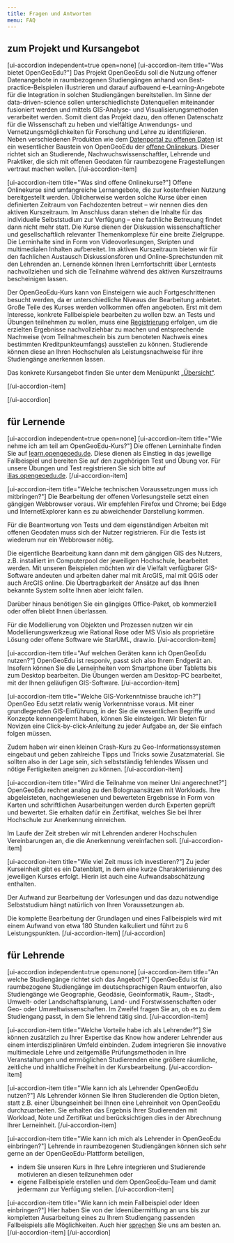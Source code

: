 ```yaml
---
title: Fragen und Antworten
menu: FAQ
---
```

## zum Projekt und Kursangebot
[ui-accordion independent=true open=none]
[ui-accordion-item title="Was bietet OpenGeoEdu?"]
Das Projekt OpenGeoEdu soll die Nutzung offener Datenangebote in raumbezogenen Studiengängen anhand von Best-practice-Beispielen illustrieren und darauf aufbauend e-Learning-Angebote für die Integration in solchen Studiengängen bereitstellen. Im Sinne der data-driven-science sollen unterschiedlichste Datenquellen miteinander fusioniert werden und mittels GIS-Analyse- und Visualisierungsmethoden verarbeitet werden. Somit dient das Projekt dazu, den offenen Datenschatz für die Wissenschaft zu heben und vielfältige Anwendungs- und Vernetzungsmöglichkeiten für Forschung und Lehre zu identifizieren. Neben verschiedenen Produkten wie dem [Datenportal zu offenen Daten](https://portal.opengeoedu.de/) ist ein wesentlicher Baustein von OpenGeoEdu der [offene Onlinekurs](https://www.opengeoedu.de/learn/). Dieser richtet sich an Studierende, Nachwuchswissenschaftler, Lehrende und Praktiker, die sich mit offenen Geodaten für raumbezogene Fragestellungen vertraut machen wollen.
[/ui-accordion-item]

[ui-accordion-item title="Was sind offene Onlinekurse?"]
Offene Onlinekurse sind umfangreiche Lernangebote, die zur kostenfreien Nutzung bereitgestellt werden. Üblicherweise werden solche Kurse über einen definierten Zeitraum von Fachdozenten betreut – wir nennen dies den aktiven Kurszeitraum. Im Anschluss daran stehen die Inhalte für das individuelle Selbststudium zur Verfügung – eine fachliche Betreuung findet dann nicht mehr statt. Die Kurse dienen der Diskussion wissenschaftlicher und gesellschaftlich relevanter Themenkomplexe für eine breite Zielgruppe. Die Lerninhalte sind in Form von Videovorlesungen, Skripten und multimedialen Inhalten aufbereitet. Im aktiven Kurszeitraum bieten wir für den fachlichen Austausch Diskussionsforen und Online-Sprechstunden mit den Lehrenden an. Lernende können Ihren Lernfortschritt über Lerntests nachvollziehen und sich die Teilnahme während des aktiven Kurszeitraums bescheinigen lassen.

Der OpenGeoEdu-Kurs kann von Einsteigern wie auch Fortgeschrittenen besucht werden, da er unterschiedliche Niveaus der Bearbeitung anbietet. Große Teile des Kurses werden vollkommen offen angeboten. Erst mit dem Interesse, konkrete Fallbeispiele bearbeiten zu wollen bzw. an Tests und Übungen teilnehmen zu wollen, muss eine [Registrierung](https://ilias.opengeoedu.de/ilias/ilias.php?lang=de&client_id=opengeoedu&cmdClass=ilaccountregistrationgui&cmdNode=ta:y&baseClass=ilStartUpGUI) erfolgen, um die erzielten Ergebnisse nachvollziehbar zu machen und entsprechende Nachweise (vom Teilnahmeschein bis zum benoteten Nachweis eines bestimmten Kreditpunkteumfangs) ausstellen zu können. Studierende können diese an Ihren Hochschulen als Leistungsnachweise für ihre Studiengänge anerkennen lassen.

Das konkrete Kursangebot finden Sie unter dem Menüpunkt [„Übersicht“](/uebersicht/kursuebersicht).

[/ui-accordion-item]

[/ui-accordion]

## für Lernende
[ui-accordion independent=true open=none]
[ui-accordion-item title="Wie nehme ich am teil am OpenGeoEdu-Kurs?"]
Die offenen Lerninhalte finden Sie auf [learn.opengeoedu.de](https://learn.opengeoedu.de). Diese dienen als Einstieg in das jeweilige Fallbeispiel und bereiten Sie auf den zugehörigen Test und Übung vor.
Für unsere Übungen und Test registrieren Sie sich bitte auf [ilias.opengeoedu.de](https://ilias.opengeoedu.de). 
[/ui-accordion-item]


[ui-accordion-item title="Welche technischen Voraussetzungen muss ich mitbringen?"]
Die Bearbeitung der offenen Vorlesungsteile setzt einen gängigen Webbrowser voraus. Wir empfehlen Firefox und Chrome; bei Edge und InternetExplorer kann es zu abweichender Darstellung kommen.  

Für die Beantwortung von Tests und dem eigenständigen Arbeiten mit offenen Geodaten muss sich der Nutzer registrieren. Für die Tests ist wiederum nur ein Webbrowser nötig.

Die eigentliche Bearbeitung kann dann mit dem gängigen GIS des Nutzers, z.B. installiert im Computerpool der jeweiligen Hochschule, bearbeitet werden. Mit unseren Beispielen möchten wir die Vielfalt verfügbarer GIS-Software andeuten und arbeiten daher mal mit ArcGIS, mal mit QGIS oder auch ArcGIS online. Die Übertragbarkeit der Ansätze auf das Ihnen bekannte System sollte Ihnen aber leicht fallen.

Darüber hinaus benötigen Sie ein gängiges Office-Paket, ob kommerziell oder offen bliebt Ihnen überlassen.

Für die Modellierung von Objekten und Prozessen nutzen wir ein Modellierungswerkzeug wie Rational Rose oder MS Visio als proprietäre Lösung oder offene Software wie StarUML, draw.io.
[/ui-accordion-item]

[ui-accordion-item title="Auf welchen Geräten kann ich OpenGeoEdu nutzen?"]
OpenGeoEdu ist responiv, passt sich also Ihrem Endgerät an. Insofern können Sie die Lerneinheiten vom Smartphone über Tabletts bis zum Desktop bearbeiten. Die Übungen werden am Desktop-PC bearbeitet, mit der Ihnen geläufigen GIS-Software.
[/ui-accordion-item]

[ui-accordion-item title="Welche GIS-Vorkenntnisse brauche ich?"]
OpenGeo Edu setzt relativ wenig Vorkenntnisse voraus. Mit einer grundlegenden GIS-Einführung, in der Sie die wesentlichen Begriffe und Konzepte kennengelernt haben, können Sie einsteigen. Wir bieten für Novizen eine Click-by-click-Anleitung zu jeder Aufgabe an, der Sie einfach folgen müssen.

Zudem haben wir einen kleinen Crash-Kurs zu Geo-Informationssystemen eingebaut und geben zahlreiche Tipps und Tricks sowie Zusatzmaterial. Sie sollten also in der Lage sein, sich selbstständig fehlendes Wissen und nötige Fertigkeiten aneignen zu können.
[/ui-accordion-item]

[ui-accordion-item title="Wird die Teilnahme von meiner Uni angerechnet?"]
OpenGeoEdu rechnet analog zu den Bolognaansätzen mit Workloads. Ihre abgeleisteten, nachgewiesenen und bewerteten Ergebnisse in Form von Karten und schriftlichen Ausarbeitungen werden durch Experten geprüft und bewertet. Sie erhalten dafür ein Zertifikat, welches Sie bei Ihrer Hochschule zur Anerkennung einreichen.

Im Laufe der Zeit streben wir mit Lehrenden anderer Hochschulen Vereinbarungen an, die die Anerkennung vereinfachen soll.
[/ui-accordion-item]

[ui-accordion-item title="Wie viel Zeit muss ich investieren?"]
Zu jeder Kurseinheit gibt es ein Datenblatt, in dem eine kurze Charakterisierung des jeweiligen Kurses erfolgt. Hierin ist auch eine Aufwandsabschätzung enthalten.

Der Aufwand zur Bearbeitung der Vorlesungen und das dazu notwendige Selbststudium hängt natürlich von Ihren Voraussetzungen ab.

Die komplette Bearbeitung der Grundlagen und eines Fallbeispiels wird mit einem Aufwand von etwa 180 Stunden kalkuliert und führt zu 6 Leistungspunkten.
[/ui-accordion-item]
[/ui-accordion]

## für Lehrende
[ui-accordion independent=true open=none]
[ui-accordion-item title="An welche Studiengänge richtet sich das Angebot?"]
OpenGeoEdu ist für raumbezogene Studiengänge im deutschsprachigen Raum entworfen, also Studiengänge wie Geographie, Geodäsie, Geoinformatik, Raum-, Stadt-, Umwelt- oder Landschaftsplanung, Land- und Forstwissenschaften oder Geo- oder Umweltwissenschaften. Im Zweifel fragen Sie an, ob es zu dem Studiengang passt, in dem Sie lehrend tätig sind.
[/ui-accordion-item]

[ui-accordion-item title="Welche Vorteile habe ich als Lehrender?"]
Sie können zusätzlich zu Ihrer Expertise das Know how anderer Lehrender aus einem interdisziplinären Umfeld einbinden. Zudem integrieren Sie innovative multimediale Lehre und zeitgemäße Prüfungsmethoden in Ihre Veranstaltungen und errmöglichen Studierenden eine größere räumliche, zeitliche und inhaltliche Freiheit in der Kursbearbeitung.
[/ui-accordion-item]

[ui-accordion-item title="Wie kann ich als Lehrender OpenGeoEdu nutzen?"]
Als Lehrender können Sie Ihren Studierenden die Option bieten, statt z.B. einer Übungseinheit bei Ihnen eine Lehreinheit von OpenGeoEdu durchzuarbeiten. Sie erhalten das Ergebnis Ihrer Studierenden mit Workload, Note und Zertifikat und berücksichtigen dies in der Abrechnung Ihrer Lerneinheit.
[/ui-accordion-item]

[ui-accordion-item title="Wie kann ich mich als Lehrender in OpenGeoEdu einbringen?"]
Lehrende in raumbezogenen Studiengängen können sich sehr gerne an der OpenGeoEdu-Plattform beteiligen,
+ indem Sie unseren Kurs in Ihre Lehre integrieren und Studierende motivieren an diesen teilzunehmen oder
+ eigene Fallbeispiele erstellen und dem OpenGeoEdu-Team und damit jedermann zur Verfügung stellen.
[/ui-accordion-item]

[ui-accordion-item title="Wie kann ich mein Fallbeispiel oder Ideen einbringen?"]
Hier haben Sie von der Ideenübermittlung an uns bis zur kompletten Ausarbeitung eines zu Ihrem Studiengang passenden Fallbeispiels alle Möglichkeiten. Auch hier [sprechen](https://www.opengeoedu.de/kontakt) Sie uns am besten an.
[/ui-accordion-item]
[/ui-accordion]
